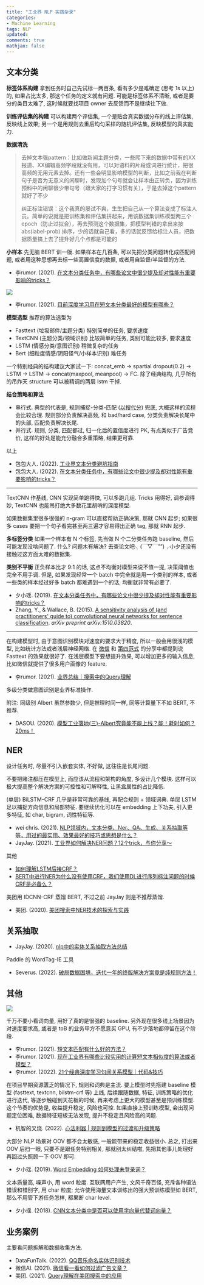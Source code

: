 ```yaml
---
title: "工业界 NLP 实践杂录"
categories: 
- Machine Learning
tags: NLP
updated:
comments: true
mathjax: false
---
```


<!-- more -->

## 文本分类

**标签体系构建** 拿到任务时自己先试标一两百条, 看有多少是难确定 (思考 1s 以上) 的, 如果占比太多, 那这个任务的定义就有问题. 可能是标签体系不清晰, 或者是要分的类目太难了, 这时候就要找项目 owner 去反馈而不是继续往下做.

**训练评估集的构建** 可以构建两个评估集, 一个是贴合真实数据分布的线上评估集, 反映线上效果; 另一个是用规则去重后均匀采样的随机评估集, 反映模型的真实能力.

**数据清洗** 

> 去掉文本强pattern：比如做新闻主题分类，一些爬下来的数据中带有的XX报道、XX编辑高频字段就没有用，可以对语料的片段或词进行统计，把很高频的无用元素去掉。还有一些会明显影响模型的判断，比如之前我在判断句子是否为无意义的闲聊时，发现加个句号就会让样本由正转负，因为训练预料中的闲聊很少带句号（跟大家的打字习惯有关），于是去掉这个pattern就好了不少
> 
> 纠正标注错误：这个我真的屡试不爽，生生把自己从一个算法变成了标注人员。简单的说就是把训练集和评估集拼起来，用该数据集训练模型两三个epoch（防止过拟合），再去预测这个数据集，把模型判错的拿出来按 abs(label-prob) 排序，少的话就自己看，多的话就反馈给标注人员，把数据质量搞上去了提升好几个点都是可能的

**小样本** 先无脑 BERT 训一版. 如果样本在几百条, 可以先把分类问题转化成匹配问题, 或者用这种思想再去标一些高置信度的数据, 或者用自监督/半监督的方法.

- 李rumor. (2021). [在文本分类任务中，有哪些论文中很少提及却对性能有重要影响的tricks？](https://www.zhihu.com/question/265357659/answer/1714619843)

![](https://shiina18.github.io/assets/posts/images/525872913220842.png)

- 李rumor. (2021). [目前深度学习用在短文本分类最好的模型有哪些？](https://www.zhihu.com/question/50888062/answer/1714628626)

**模型选型** 推荐的算法选型为

- Fasttext (垃圾邮件/主题分类) 特别简单的任务, 要求速度
- TextCNN (主题分类/领域识别) 比较简单的任务, 类别可能比较多, 要求速度
- LSTM (情感分类/意图识别) 稍微复杂的任务
- Bert (细粒度情感/阴阳怪气/小样本识别) 难任务

一个特别经典的结构建议大家试一下: concat_emb -> spartial dropout(0.2) -> LSTM -> LSTM -> concat(maxpool, meanpool) -> FC. 除了经典结构, 几乎所有的吊炸天 structure 可以被精调的两层 lstm 干掉.

**结合策略和算法**

- 串行式. 典型的代表是, 规则捕捉-分类-匹配 ([以搜代分](https://mp.weixin.qq.com/s/DMkC0olB5KF_MsPlPr36nQ)) 兜底, 大概这样的流程会比较合理. 规则部分负责解决高频, 和 bad/hard case, 分类负责解决长尾中的头部, 匹配负责解决长尾. 
- 并行式. 规则, 分类, 匹配都过, 归一化后的置信度进行 PK, 有点类似于广告竞价, 这样的好处是能充分融合多重策略, 结果更可靠.

以上

- 包包大人. (2022). [工业界文本分类避坑指南](https://zhuanlan.zhihu.com/p/201239352)
- 包包大人. (2022). [在文本分类任务中，有哪些论文中很少提及却对性能有重要影响的tricks？](https://www.zhihu.com/question/265357659/answer/582711744)

---

TextCNN 作基线, CNN 实现简单跑得快, 可以多跑几组. Tricks 用得好, 调参调得妙, TextCNN 也能吊打绝大多数花里胡哨的深度模型. 

如果数据集里很多很强的 n-gram 可以直接帮助正确决策, 那就 CNN 起步; 如果很多 cases 要把一个句子看完甚至两三遍才容易得出正确 tag, 那就 RNN 起步.

**多标签分类** 如果一个样本有 N 个标签, 先当做 N 个二分类任务跑 baseline, 然后可能发现没啥问题了. 什么? 问题木有解决? 去查论文吧╮(￣▽￣””)╭小夕还没有接触过这方面太难的数据集.

**类别不平衡** 正负样本比才 9:1 的话, 这点不均衡对模型来说不值一提, 决策阈值也完全不用手调. 但是, 如果发现经常一个 batch 中完全就是用一个类别的样本, 或者一些类的样本经过好多 batch 都难遇到一个的话, 均衡就非常有必要了.

- 夕小瑶. (2019). [在文本分类任务中，有哪些论文中很少提及却对性能有重要影响的tricks？](https://www.zhihu.com/question/265357659/answer/578944550)
- Zhang, Y., & Wallace, B. (2015). [A sensitivity analysis of (and practitioners' guide to) convolutional neural networks for sentence classification](https://arxiv.org/pdf/1510.03820.pdf). *arXiv preprint arXiv:1510.03820*.


---

在构建模型时, 由于意图识别模块对速度的要求大于精度, 所以一般会用很浅的模型, 比如统计方法或者浅层神经网络. 在 [微信](https://mp.weixin.qq.com/s?__biz=MzU1NTMyOTI4Mw==&mid=2247512053&idx=2&sn=0ab4ade5ee6c83f1f53a0e03583dc822&chksm=fbd71d99cca0948f7fb6e29943d559214fb55373287ee66cd7c786986f673b9d587ef1d6a3f2&scene=27#wechat_redirect) 和 [第四范式](https://mp.weixin.qq.com/s?__biz=MzU1NTMyOTI4Mw==&mid=2247511081&idx=1&sn=fa3d25dff6d12bb298f51b2c317f0574&chksm=fbd71e45cca097533ae6397a6d9af024e39817ca9c48470c12a3e85d46e38f0082d0dc73fdca&scene=27#wechat_redirect) 的分享中都提到说 Fasttext 的效果就很好了. 在浅层模型下要想提升效果, 可以增加更多的输入信息, 比如微信就提供了很多用户画像的 feature.

- 李rumor. (2021). [业界总结｜搜索中的Query理解](https://zhuanlan.zhihu.com/p/393914267)

多级分类做意图识别是业界标准操作.

附注: 同级别 Albert 虽然参数少, 但是推理时间一样, 同等计算量下不如 BERT, 不推荐.

- DASOU. (2020). [模型工业落地(三)-Albert究竟能不能上线？能！耗时如何？20ms！](https://zhuanlan.zhihu.com/p/149100827)

## NER

设计任务时, 尽量不引入嵌套实体, 不好做, 这往往是长尾问题.

不要把赌注都压在模型上, 而应该从流程和架构的角度, 多设计几个模块. 这样可以极大提高整个解决方案的可控性和可解释性, 让黑盒属性的占比降低. 

(单层) BiLSTM-CRF 几乎是非常可靠的基线, 再配合规则 + 领域词典. 单层 LSTM 足以捕捉方向信息和局部特征. 要继续优化可以在 embedding 上下功夫, 引入更多特征, 如 char, bigram, 词性特征等.

- wei chris. (2021). [NLP领域内，文本分类、Ner、QA、生成、关系抽取等等，用过的最实用、效果最好的技巧或思想是什么？](https://www.zhihu.com/question/451107745/answer/1809034512)
- JayJay. (2021). [工业界如何解决NER问题？12个trick，与你分享～](https://zhuanlan.zhihu.com/p/152463745)

其他

- [如何理解LSTM后接CRF？](https://www.zhihu.com/question/62399257/answer/325334144)
- [BERT中进行NER为什么没有使用CRF，我们使用DL进行序列标注问题的时候CRF是必备么？](https://www.zhihu.com/question/358892919/answer/937481675)

美团用 IDCNN-CRF 蒸馏 BERT, 不过之前 JayJay 则是不推荐蒸馏.

- 美团. (2020). [美团搜索中NER技术的探索与实践](https://tech.meituan.com/2020/07/23/ner-in-meituan-nlp.html)

## 关系抽取

- JayJay. (2020). [nlp中的实体关系抽取方法总结](https://zhuanlan.zhihu.com/p/77868938)

Paddle 的 WordTag-IE 工具

- Severus. (2022). [破局数据困境，迭代一年的终版解决方案竟是纯规则方法！](https://mp.weixin.qq.com/s/sJYoW5-ViYZvf4RdfJs0ZQ)

## 其他

![](https://shiina18.github.io/assets/posts/images/192494913239268.png)

千万不要小看词向量, 用好了真的是很强的 baseline. 另外现在很多线上场景因为对速度要求高, 或者是 toB 的业务甲方不愿意买 GPU, 有不少落地都停留在这个阶段.

- 李rumor. (2021). [短文本匹配有什么好的方法？](https://www.zhihu.com/question/31623490/answer/1790260677)
- 李rumor. (2021). [现在工业界有哪些比较实用的计算短文本相似度的算法或者模型？](https://www.zhihu.com/question/342548427/answer/1790309097)
- 李rumor. (2022). [21个经典深度学习句间关系模型｜代码&技巧](https://zhuanlan.zhihu.com/p/357864974)

在项目早期资源匮乏的情况下, 规则和词典是主流. 要上模型时先搭建 baseline 模型 (fasttext, textcnn, bilstm-crf 等) 上线, 后续跟随数据, 特征, 训练策略的优化进行迭代, 等逐步触碰到天花板的时候, 再来考虑上更大的模型甚至是预训练模型. 这个节奏的优势是, 收益提升稳定, 风险也可控. 如果直接上预训练模型, 会出现问题定位困难, 数据特征短板无法发现, 提升不稳定且风险高的问题.

- 机智的叉烧. (2022). [心法利器 \| 规则到模型的过渡和升级策略](https://mp.weixin.qq.com/s/DLFgXLkZr2kM1DDkNvUBxA)

大部分 NLP 场景对 OOV 都不会太敏感, 一般能带来的稳定收益很小. 总之, 打出来 OOV 后扫一眼, 只要不是跟任务特别相关, 那就别太纠结啦, 先把其他事儿处理好再回过头照顾一下 OOV 即可.

- 夕小瑶. (2019). [Word Embedding 如何处理未登录词？](https://www.zhihu.com/question/308543084/answer/589302265)

文本质量高, 噪声小, 用 word 粒度. 互联网用户产生, 文风千奇百怪, 充斥各种语法错误和错别字, 用 char 粒度; 允许使用海量文本训练出的强大预训练模型如 BERT, 那么不用管下游任务怎样, 都果断 char level.

- 夕小瑶. (2018). [CNN文本分类中是否可以使用字向量代替词向量？](https://www.zhihu.com/question/290088641/answer/543419468)

## 业务案例

主要看问题拆解和数据收集方法.

- DataFunTalk. (2022). [QQ音乐命名实体识别技术](https://mp.weixin.qq.com/s/gjNt3kcVcbxpb5dlAx6hsg?utm_source=pocket_mylist)
- 微信AI. (2021). [微信看一看如何过滤广告文章？](https://mp.weixin.qq.com/s/PgLpeKWKz47i2_JtloXjPw)
- 美团. (2021). [Query理解在美团搜索中的应用](https://zhuanlan.zhihu.com/p/370576330)